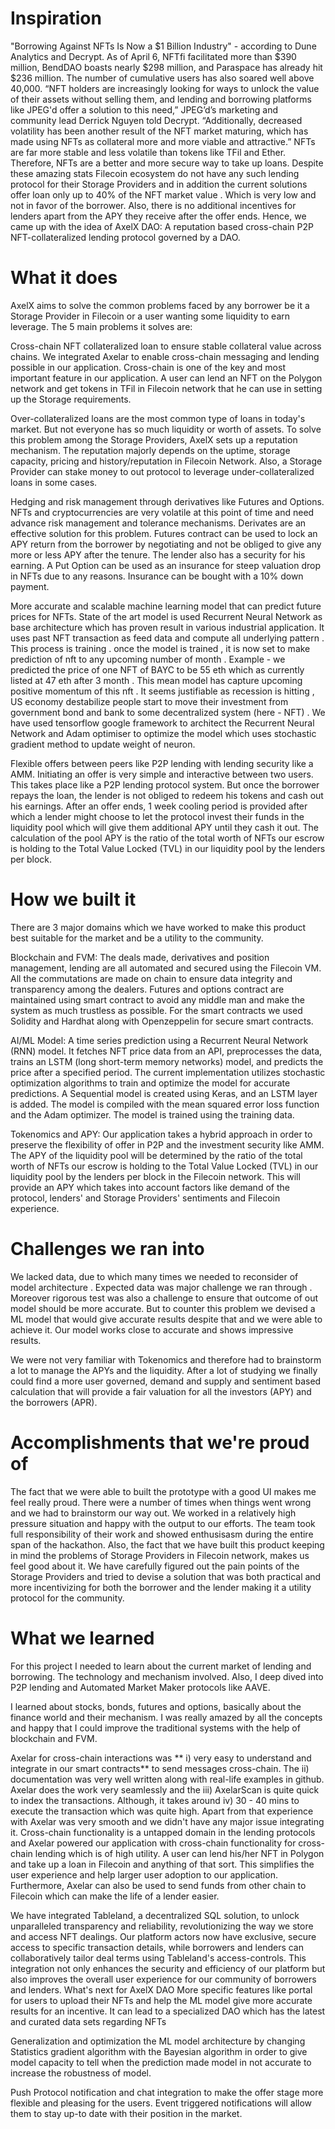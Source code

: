 # Inspiration
"Borrowing Against NFTs Is Now a $1 Billion Industry" - according to Dune Analytics and Decrypt. As of April 6, NFTfi facilitated more than $390 million, BendDAO boasts nearly $298 million, and Paraspace has already hit $236 million. The number of cumulative users has also soared well above 40,000. “NFT holders are increasingly looking for ways to unlock the value of their assets without selling them, and lending and borrowing platforms like JPEG'd offer a solution to this need,” JPEG’d’s marketing and community lead Derrick Nguyen told Decrypt. “Additionally, decreased volatility has been another result of the NFT market maturing, which has made using NFTs as collateral more and more viable and attractive.” NFTs are far more stable and less volatile than tokens like TFil and Ether. Therefore, NFTs are a better and more secure way to take up loans. Despite these amazing stats Filecoin ecosystem do not have any such lending protocol for their Storage Providers and in addition the current solutions offer loan only up to 40% of the NFT market value . Which is very low and not in favor of the borrower. Also, there is no additional incentives for lenders apart from the APY they receive after the offer ends. Hence, we came up with the idea of AxelX DAO: A reputation based cross-chain P2P NFT-collateralized lending protocol governed by a DAO.

# What it does
AxelX aims to solve the common problems faced by any borrower be it a Storage Provider in Filecoin or a user wanting some liquidity to earn leverage. The 5 main problems it solves are:

Cross-chain NFT collateralized loan to ensure stable collateral value across chains. We integrated Axelar to enable cross-chain messaging and lending possible in our application. Cross-chain is one of the key and most important feature in our application. A user can lend an NFT on the Polygon network and get tokens in TFil in Filecoin network that he can use in setting up the Storage requirements.

Over-collateralized loans are the most common type of loans in today's market. But not everyone has so much liquidity or worth of assets. To solve this problem among the Storage Providers, AxelX sets up a reputation mechanism. The reputation majorly depends on the uptime, storage capacity, pricing and history/reputation in Filecoin Network. Also, a Storage Provider can stake money to out protocol to leverage under-collateralized loans in some cases.

Hedging and risk management through derivatives like Futures and Options. NFTs and cryptocurrencies are very volatile at this point of time and need advance risk management and tolerance mechanisms. Derivates are an effective solution for this problem. Futures contract can be used to lock an APY return from the borrower by negotiating and not be obliged to give any more or less APY after the tenure. The lender also has a security for his earning. A Put Option can be used as an insurance for steep valuation drop in NFTs due to any reasons. Insurance can be bought with a 10% down payment.

More accurate and scalable machine learning model that can predict future prices for NFTs. State of the art model is used Recurrent Neural Network as base architecture which has proven result in various industrial application. It uses past NFT transaction as feed data and compute all underlying pattern . This process is training . once the model is trained , it is now set to make prediction of nft to any upcoming number of month . Example - we predicted the price of one NFT of BAYC to be 55 eth which as currently listed at 47 eth after 3 month . This mean model has capture upcoming positive momentum of this nft . It seems justifiable as recession is hitting , US economy destabilize people start to move their investment from government bond and bank to some decentralized system (here - NFT) . We have used tensorflow google framework to architect the Recurrent Neural Network and Adam optimiser to optimize the model which uses stochastic gradient method to update weight of neuron.

Flexible offers between peers like P2P lending with lending security like a AMM. Initiating an offer is very simple and interactive between two users. This takes place like a P2P lending protocol system. But once the borrower repays the loan, the lender is not obliged to redeem his tokens and cash out his earnings. After an offer ends, 1 week cooling period is provided after which a lender might choose to let the protocol invest their funds in the liquidity pool which will give them additional APY until they cash it out. The calculation of the pool APY is the ratio of the total worth of NFTs our escrow is holding to the Total Value Locked (TVL) in our liquidity pool by the lenders per block.

# How we built it
There are 3 major domains which we have worked to make this product best suitable for the market and be a utility to the community.

Blockchain and FVM: The deals made, derivatives and position management, lending are all automated and secured using the Filecoin VM. All the commutations are made on chain to ensure data integrity and transparency among the dealers. Futures and options contract are maintained using smart contract to avoid any middle man and make the system as much trustless as possible. For the smart contracts we used Solidity and Hardhat along with Openzeppelin for secure smart contracts.

AI/ML Model: A time series prediction using a Recurrent Neural Network (RNN) model. It fetches NFT price data from an API, preprocesses the data, trains an LSTM (long short-term memory networks) model, and predicts the price after a specified period. The current implementation utilizes stochastic optimization algorithms to train and optimize the model for accurate predictions. A Sequential model is created using Keras, and an LSTM layer is added. The model is compiled with the mean squared error loss function and the Adam optimizer. The model is trained using the training data.

Tokenomics and APY: Our application takes a hybrid approach in order to preserve the flexibility of offer in P2P and the investment security like AMM. The APY of the liquidity pool will be determined by the ratio of the total worth of NFTs our escrow is holding to the Total Value Locked (TVL) in our liquidity pool by the lenders per block in the Filecoin network. This will provide an APY which takes into account factors like demand of the protocol, lenders' and Storage Providers' sentiments and Filecoin experience.

# Challenges we ran into
We lacked data, due to which many times we needed to reconsider of model architecture . Expected data was major challenge we ran through . Moreover rigorous test was also a challenge to ensure that outcome of out model should be more accurate. But to counter this problem we devised a ML model that would give accurate results despite that and we were able to achieve it. Our model works close to accurate and shows impressive results.

We were not very familiar with Tokenomics and therefore had to brainstorm a lot to manage the APYs and the liquidity. After a lot of studying we finally could find a more user governed, demand and supply and sentiment based calculation that will provide a fair valuation for all the investors (APY) and the borrowers (APR).

# Accomplishments that we're proud of
The fact that we were able to built the prototype with a good UI makes me feel really proud. There were a number of times when things went wrong and we had to brainstorm our way out. We worked in a relatively high pressure situation and happy with the output to our efforts. The team took full responsibility of their work and showed enthusisasm during the entire span of the hackathon. Also, the fact that we have built this product keeping in mind the problems of Storage Providers in Filecoin network, makes us feel good about it. We have carefully figured out the pain points of the Storage Providers and tried to devise a solution that was both practical and more incentivizing for both the borrower and the lender making it a utility protocol for the community.

# What we learned
For this project I needed to learn about the current market of lending and borrowing. The technology and mechanism involved. Also, I deep dived into P2P lending and Automated Market Maker protocols like AAVE.

I learned about stocks, bonds, futures and options, basically about the finance world and their mechanism. I was really amazed by all the concepts and happy that I could improve the traditional systems with the help of blockchain and FVM.

Axelar for cross-chain interactions was ** i) very easy to understand and integrate in our smart contracts** to send messages cross-chain. The ii) documentation was very well written along with real-life examples in github. Axelar does the work very seamlessly and the iii) AxelarScan is quite quick to index the transactions. Although, it takes around iv) 30 - 40 mins to execute the transaction which was quite high. Apart from that experience with Axelar was very smooth and we didn't have any major issue integrating it. Cross-chain functionality is a untapped domain in the lending protocols and Axelar powered our application with cross-chain functionality for cross-chain lending which is of high utility. A user can lend his/her NFT in Polygon and take up a loan in Filecoin and anything of that sort. This simplifies the user experience and help larger user adoption to our application. Furthermore, Axelar can also be used to send funds from other chain to Filecoin which can make the life of a lender easier.

We have integrated Tableland, a decentralized SQL solution, to unlock unparalleled transparency and reliability, revolutionizing the way we store and access NFT dealings. Our platform actors now have exclusive, secure access to specific transaction details, while borrowers and lenders can collaboratively tailor deal terms using Tableland's access-controls. This integration not only enhances the security and efficiency of our platform but also improves the overall user experience for our community of borrowers and lenders.
What's next for AxelX DAO
More specific features like portal for users to upload their NFTs and help the ML model give more accurate results for an incentive. It can lead to a specialized DAO which has the latest and curated data sets regarding NFTs

Generalization and optimization the ML model architecture by changing Statistics gradient algorithm with the Bayesian algorithm in order to give model capacity to tell when the prediction made model in not accurate to increase the robustness of model.

Push Protocol notification and chat integration to make the offer stage more flexible and pleasing for the users. Event triggered notifications will allow them to stay up-to date with their position in the market.
